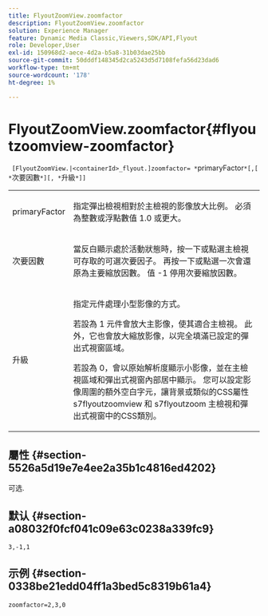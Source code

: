 ```yaml
---
title: FlyoutZoomView.zoomfactor
description: FlyoutZoomView.zoomfactor
solution: Experience Manager
feature: Dynamic Media Classic,Viewers,SDK/API,Flyout
role: Developer,User
exl-id: 150968d2-aece-4d2a-b5a8-31b03dae25bb
source-git-commit: 50dddf148345d2ca5243d5d7108fefa56d23dad6
workflow-type: tm+mt
source-wordcount: '178'
ht-degree: 1%

---
```


# FlyoutZoomView.zoomfactor{#flyoutzoomview-zoomfactor}

` [FlyoutZoomView.|<containerId>_flyout.]zoomfactor= *`primaryFactor`*[,[ *`次要因數`*][, *`升級`*]]`

<table id="table_9B98C97485DD4DEB8A6ECBCE8DF6B886"> 
 <tbody> 
  <tr> 
   <td colname="col1"> <p> <span class="codeph"> <span class="varname"> primaryFactor</span> </span> </p> </td> 
   <td colname="col2"> <p> 指定彈出檢視相對於主檢視的影像放大比例。 必須為整數或浮點數值 <span class="codeph"> 1.0</span> 或更大。 </p> </td> 
  </tr> 
  <tr> 
   <td colname="col1"> <p> <span class="codeph"> <span class="varname"> 次要因數</span> </span> </p> </td> 
   <td colname="col2"> <p> 當反白顯示處於活動狀態時，按一下或點選主檢視可存取的可選次要因子。 再按一下或點選一次會還原為主要縮放因數。 值 <span class="codeph"> -1</span> 停用次要縮放因數。 </p> </td> 
  </tr> 
  <tr> 
   <td colname="col1"> <p><span class="codeph"><span class="varname"> 升級</span></span> </p> </td> 
   <td colname="col2"> <p>指定元件處理小型影像的方式。 </p> <p>若設為 <span class="codeph"> 1</span> 元件會放大主影像，使其適合主檢視。 此外，它也會放大縮放影像，以完全填滿已設定的彈出式視窗區域。 </p> <p>若設為 <span class="codeph"> 0</span>，會以原始解析度顯示小影像，並在主檢視區域和彈出式視窗內部居中顯示。 您可以設定影像周圍的額外空白字元，讓背景或類似的CSS屬性 <span class="codeph"> s7flyoutzoomview</span> 和 <span class="codeph"> s7flyoutzoom</span> 主檢視和彈出式視窗中的CSS類別。 </p> </td> 
  </tr> 
 </tbody> 
</table>

## 屬性 {#section-5526a5d19e7e4ee2a35b1c4816ed4202}

可选.

## 默认 {#section-a08032f0fcf041c09e63c0238a339fc9}

`3,-1,1`

## 示例 {#section-0338be21edd04ff1a3bed5c8319b61a4}

`zoomfactor=2,3,0`
